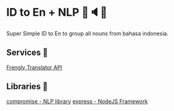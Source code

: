 # ID to En + NLP 🚀🔈📝

Super Simple ID to En to group all nouns from bahasa indonesia.

## Services 🔧
[Frengly Translator API](http://frengly.com/)

## Libraries 📖
[compromise - NLP library](https://github.com/nlp-compromise/compromise)
[express - NodeJS Framework](https://github.com/expressjs/express)
